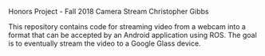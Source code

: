 Honors Project - Fall 2018
Camera Stream
Christopher Gibbs

This repository contains code for streaming video from a webcam into a format
that can be accepted by an Android application using ROS. The goal is to
eventually stream the video to a Google Glass device.
